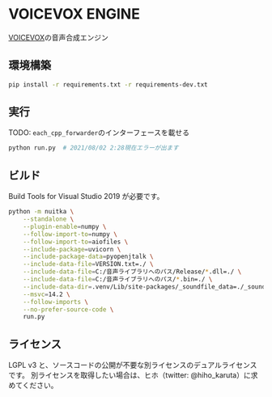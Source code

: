 # VOICEVOX ENGINE

[VOICEVOX](https://github.com/Hiroshiba/voicevox)の音声合成エンジン

## 環境構築

```bash
pip install -r requirements.txt -r requirements-dev.txt
```

## 実行

TODO: `each_cpp_forwarder`のインターフェースを載せる

```bash
python run.py  # 2021/08/02 2:28現在エラーが出ます
```

## ビルド

Build Tools for Visual Studio 2019 が必要です。

```bash
python -m nuitka \
    --standalone \
    --plugin-enable=numpy \
    --follow-import-to=numpy \
    --follow-import-to=aiofiles \
    --include-package=uvicorn \
    --include-package-data=pyopenjtalk \
    --include-data-file=VERSION.txt=./ \
    --include-data-file=C:/音声ライブラリへのパス/Release/*.dll=./ \
    --include-data-file=C:/音声ライブラリへのパス/*.bin=./ \
    --include-data-dir=.venv/Lib/site-packages/_soundfile_data=./_soundfile_data \
    --msvc=14.2 \
    --follow-imports \
    --no-prefer-source-code \
    run.py
```

## ライセンス

LGPL v3 と、ソースコードの公開が不要な別ライセンスのデュアルライセンスです。
別ライセンスを取得したい場合は、ヒホ（twitter: @hiho_karuta）に求めてください。
